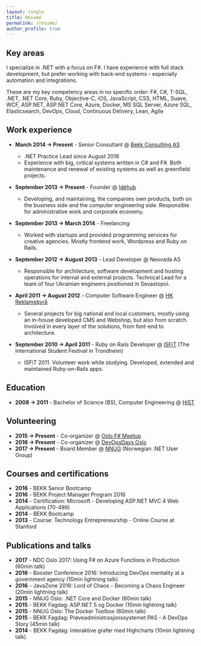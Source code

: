 ```yaml
---
layout: single
title: Résumé
permalink: /resume/
author_profile: true
---
```


## Key areas

I specialize in .NET with a focus on F#. I have experience with full stack development, but prefer working with back-end systems - especially automation and integrations.

These are my key competency areas  in no specific order: F#, C#, T-SQL, .NET, .NET Core, Ruby, Objective-C, iOS, JavaScript, CSS, HTML, Suave, WCF, ASP.NET, ASP.NET Core, Azure, Docker, MS SQL Server, Azure SQL, Elasticsearch, DevOps, Cloud, Continuous Delivery, Lean, Agile

## Work experience

* **March 2014 → Present** - Senior Consultant @ [Bekk Consulting AS](https://www.bekk.no)
  * .NET Practice Lead since August 2016
  * Experience with big, critical systems written in C# and F#. Both maintenance and renewal of existing systems as well as greenfield projects.

* **September 2013 → Present** - Founder @ [Idéhub](http://www.idehub.com)
  * Developing, and maintaining, the companies own products, both on the business side and the computer engineering side. Responsible for administrative work and corporate economy.

* **September 2013 → March 2014** - Freelancing
  * Worked with startups and provided programming services for creative agencies. Mostly frontend work, Wordpress and Ruby on Rails.

* **September 2012 → August 2013** - Lead Developer @ Neovada AS
  * Responsible for architecture, software development and hosting operations for internal and external projects. Technical Lead for a team of four Ukrainian engineers positioned in Sevastopol.

* **April 2011 → August 2012** - Computer Software Engineer @ [HK Reklamebyrå](http://www.h-k.no)
  * Several projects for big national and local customers, mostly using an in-house developed CMS and Webshop, but also from scratch. Involved in every layer of the solutions, from font-end to architecture.

* **September 2010 → April 2011** - Ruby on Rails Developer @ [ISFiT](http://www.isfit.no) (The International Student Festival in Trondheim)
  * ISFiT 2011. Volunteer work while studying. Developed, extended and maintained Ruby-on-Rails apps.

## Education

* **2008 → 2011** - Bachelor of Science (BS), Computer Engineering @ [HiST](https://www.ntnu.no/)

## Volunteering

* **2015 → Present** - Co-organizer @ [Oslo F# Meetup](http://www.meetup.com/OsloFSharp/)
* **2016 → Present** - Co-organizer @ [DevOpsDays Oslo](https://www.devopsdays.org/events/2016-oslo/welcome/)
* **2017 → Present** - Board Member @ [NNUG](https://www.meetup.com/NNUGOslo/) (Norwegian .NET User Group)

## Courses and certifications

* **2016** - BEKK Senior Bootcamp
* **2016** - BEKK Project Manager Program 2016
* **2014** - Certification: Microsoft - Developing ASP.NET MVC 4 Web Applications (70-486)
* **2014** - BEKK Bootcamp
* **2013** - Course: Technology Entrepreneurship - Online Course at Stanford

## Publications and talks

* **2017** - NDC Oslo 2017: Using F# on Azure Functions in Production (60min talk)
* **2016** - Booster Conference 2016: Introducing DevOps mentality at a government agency (10min lightning talk)
* **2016** - JavaZone 2016: Lord of Chaos - Becoming a Chaos Engineer (20min lightning talk)
* **2015** - NNUG Oslo: .NET Core and Docker (60min talk)
* **2015** - BEKK Fagdag: ASP.NET 5 og Docker (10min lightning talk)
* **2015** - NNUG Oslo: The Docker Toolbox (60min talk)
* **2015** - BEKK Fagdag: Prøveadministrasjonssystemet PAS - A DevOps Story (45min talk)
* **2014** - BEKK Fagdag: Interaktive grafer med Highcharts (10min lightning talk)